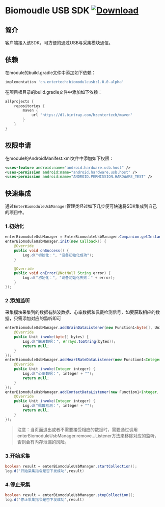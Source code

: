 # Biomoudle USB SDK [![Download](https://api.bintray.com/packages/hzentertech/maven/biomoduleusb/images/download.svg?version=1.0.0-alpha)](https://bintray.com/hzentertech/maven/biomoduleusb/1.0.0-alpha/link)

## 简介

客户端接入该SDK，可方便的通过USB与采集模块通信。

## 依赖

在module的build.gradle文件中添加如下依赖：

```groovy
implementation 'cn.entertech:biomoduleusb:1.0.0-alpha'
```

在项目根目录的build.gradle文件中添加如下依赖：

```groovy
allprojects {
    repositories {
        maven {
            url "https://dl.bintray.com/hzentertech/maven"
        }
    }
}
```

## 权限申请

在module的AndroidManifest.xml文件中添加如下权限：

```xml
<uses-feature android:name="android.hardware.usb.host" />
<uses-permission android:name="android.hardware.usb.host" />
<uses-permission android:name="ANDROID.PERMISSION.HARDWARE_TEST" />

```

## 快速集成

通过`EnterBiomoduleUsbManager`管理类经过如下几步便可快速将SDK集成到自己的项目中。

### 1.初始化

```java
enterBiomoduleUsbManager = EnterBiomoduleUsbManager.Companion.getInstance(this);
enterBiomoduleUsbManager.init(new Callback() {
	@Override
	public void onSuccess() {
		Log.d("初始化：", "设备初始化成功");
    }

	@Override
	public void onError(@NotNull String error) {
		Log.d("初始化：", "设备初始化失败：" + error);
	}
});
```

### 2.添加监听

采集模块采集到的数据有脑波数据、心率数据和佩戴检测信号，如要获取相应的数据，只需添加对应的监听即可

```java
enterBiomoduleUsbManager.addBrainDataListener(new Function1<byte[], Unit>() {
	@Override
    public Unit invoke(byte[] bytes) {
    	Log.d("脑波数据：", Arrays.toString(bytes));
        return null;
    }
});
enterBiomoduleUsbManager.addHeartRateDataListener(new Function1<Integer, Unit>() {
	@Override
	public Unit invoke(Integer integer) {
		Log.d("心率数据：", integer + "");
        return null;
    }
});
enterBiomoduleUsbManager.addContactDataListener(new Function1<Integer, Unit>() {
	@Override
	public Unit invoke(Integer integer) {
		Log.d("佩戴检测：", integer + "");
        return null;
    }
});
```

> 注意：当页面退出或者不需要接受相应的数据时，需要通过调用enterBiomoduleUsbManager.remove…Listener方法来移除对应的监听，否则会有内存泄漏的风险。

### 3.开始采集

```java
boolean result = enterBiomoduleUsbManager.startCollection();
log.d("开始采集指令是否下发成功",result)
```

### 4.停止采集

```java
boolean result = enterBiomoduleUsbManager.stopCollection();
log.d("停止采集指令是否下发成功",result)
```

